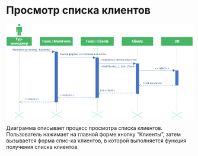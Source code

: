 # Просмотр списка клиентов
![](../../images/diagram_sequence_clientsView.png "Просмотр списка клиентов")

Диаграмма описывает процесс просмотра списка клиентов. Пользователь нажимает на главной форме кнопку “Клиенты”, затем вызывается форма спис-ка клиентов, в которой выполняется функция получения списка клиентов.